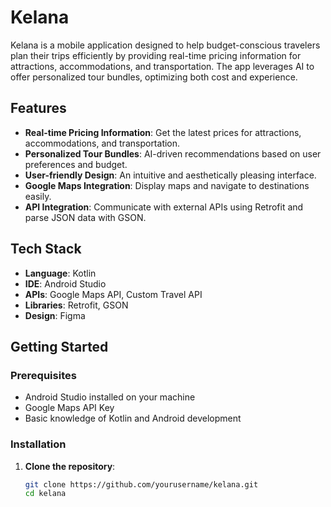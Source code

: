 # Kelana

Kelana is a mobile application designed to help budget-conscious travelers plan their trips efficiently by providing real-time pricing information for attractions, accommodations, and transportation. The app leverages AI to offer personalized tour bundles, optimizing both cost and experience.

## Features
- **Real-time Pricing Information**: Get the latest prices for attractions, accommodations, and transportation.
- **Personalized Tour Bundles**: AI-driven recommendations based on user preferences and budget.
- **User-friendly Design**: An intuitive and aesthetically pleasing interface.
- **Google Maps Integration**: Display maps and navigate to destinations easily.
- **API Integration**: Communicate with external APIs using Retrofit and parse JSON data with GSON.

## Tech Stack
- **Language**: Kotlin
- **IDE**: Android Studio
- **APIs**: Google Maps API, Custom Travel API
- **Libraries**: Retrofit, GSON
- **Design**: Figma

## Getting Started

### Prerequisites
- Android Studio installed on your machine
- Google Maps API Key
- Basic knowledge of Kotlin and Android development

### Installation

1. **Clone the repository**:
   ```bash
   git clone https://github.com/yourusername/kelana.git
   cd kelana
